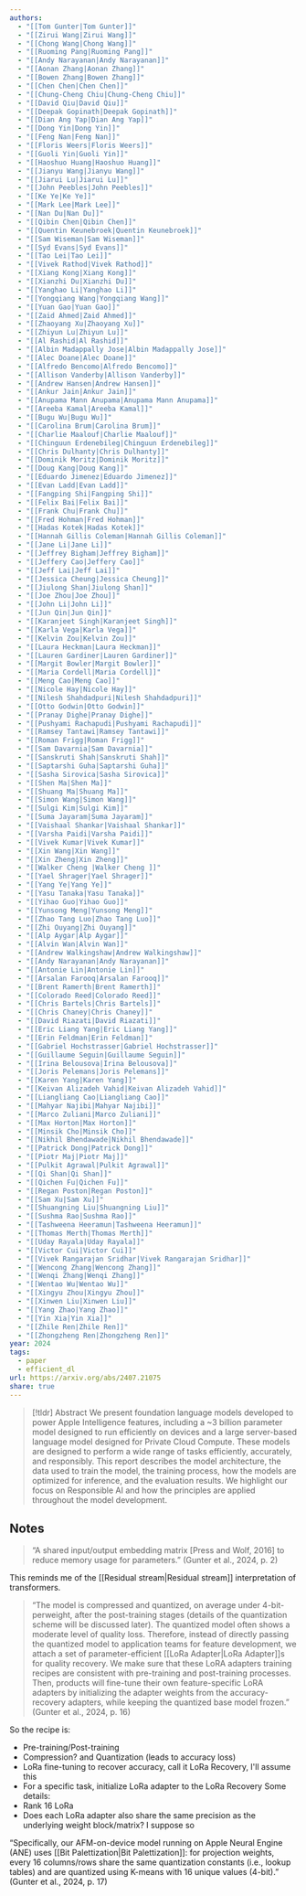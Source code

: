 ```yaml
---
authors:
  - "[[Tom Gunter|Tom Gunter]]"
  - "[[Zirui Wang|Zirui Wang]]"
  - "[[Chong Wang|Chong Wang]]"
  - "[[Ruoming Pang|Ruoming Pang]]"
  - "[[Andy Narayanan|Andy Narayanan]]"
  - "[[Aonan Zhang|Aonan Zhang]]"
  - "[[Bowen Zhang|Bowen Zhang]]"
  - "[[Chen Chen|Chen Chen]]"
  - "[[Chung-Cheng Chiu|Chung-Cheng Chiu]]"
  - "[[David Qiu|David Qiu]]"
  - "[[Deepak Gopinath|Deepak Gopinath]]"
  - "[[Dian Ang Yap|Dian Ang Yap]]"
  - "[[Dong Yin|Dong Yin]]"
  - "[[Feng Nan|Feng Nan]]"
  - "[[Floris Weers|Floris Weers]]"
  - "[[Guoli Yin|Guoli Yin]]"
  - "[[Haoshuo Huang|Haoshuo Huang]]"
  - "[[Jianyu Wang|Jianyu Wang]]"
  - "[[Jiarui Lu|Jiarui Lu]]"
  - "[[John Peebles|John Peebles]]"
  - "[[Ke Ye|Ke Ye]]"
  - "[[Mark Lee|Mark Lee]]"
  - "[[Nan Du|Nan Du]]"
  - "[[Qibin Chen|Qibin Chen]]"
  - "[[Quentin Keunebroek|Quentin Keunebroek]]"
  - "[[Sam Wiseman|Sam Wiseman]]"
  - "[[Syd Evans|Syd Evans]]"
  - "[[Tao Lei|Tao Lei]]"
  - "[[Vivek Rathod|Vivek Rathod]]"
  - "[[Xiang Kong|Xiang Kong]]"
  - "[[Xianzhi Du|Xianzhi Du]]"
  - "[[Yanghao Li|Yanghao Li]]"
  - "[[Yongqiang Wang|Yongqiang Wang]]"
  - "[[Yuan Gao|Yuan Gao]]"
  - "[[Zaid Ahmed|Zaid Ahmed]]"
  - "[[Zhaoyang Xu|Zhaoyang Xu]]"
  - "[[Zhiyun Lu|Zhiyun Lu]]"
  - "[[Al Rashid|Al Rashid]]"
  - "[[Albin Madappally Jose|Albin Madappally Jose]]"
  - "[[Alec Doane|Alec Doane]]"
  - "[[Alfredo Bencomo|Alfredo Bencomo]]"
  - "[[Allison Vanderby|Allison Vanderby]]"
  - "[[Andrew Hansen|Andrew Hansen]]"
  - "[[Ankur Jain|Ankur Jain]]"
  - "[[Anupama Mann Anupama|Anupama Mann Anupama]]"
  - "[[Areeba Kamal|Areeba Kamal]]"
  - "[[Bugu Wu|Bugu Wu]]"
  - "[[Carolina Brum|Carolina Brum]]"
  - "[[Charlie Maalouf|Charlie Maalouf]]"
  - "[[Chinguun Erdenebileg|Chinguun Erdenebileg]]"
  - "[[Chris Dulhanty|Chris Dulhanty]]"
  - "[[Dominik Moritz|Dominik Moritz]]"
  - "[[Doug Kang|Doug Kang]]"
  - "[[Eduardo Jimenez|Eduardo Jimenez]]"
  - "[[Evan Ladd|Evan Ladd]]"
  - "[[Fangping Shi|Fangping Shi]]"
  - "[[Felix Bai|Felix Bai]]"
  - "[[Frank Chu|Frank Chu]]"
  - "[[Fred Hohman|Fred Hohman]]"
  - "[[Hadas Kotek|Hadas Kotek]]"
  - "[[Hannah Gillis Coleman|Hannah Gillis Coleman]]"
  - "[[Jane Li|Jane Li]]"
  - "[[Jeffrey Bigham|Jeffrey Bigham]]"
  - "[[Jeffery Cao|Jeffery Cao]]"
  - "[[Jeff Lai|Jeff Lai]]"
  - "[[Jessica Cheung|Jessica Cheung]]"
  - "[[Jiulong Shan|Jiulong Shan]]"
  - "[[Joe Zhou|Joe Zhou]]"
  - "[[John Li|John Li]]"
  - "[[Jun Qin|Jun Qin]]"
  - "[[Karanjeet Singh|Karanjeet Singh]]"
  - "[[Karla Vega|Karla Vega]]"
  - "[[Kelvin Zou|Kelvin Zou]]"
  - "[[Laura Heckman|Laura Heckman]]"
  - "[[Lauren Gardiner|Lauren Gardiner]]"
  - "[[Margit Bowler|Margit Bowler]]"
  - "[[Maria Cordell|Maria Cordell]]"
  - "[[Meng Cao|Meng Cao]]"
  - "[[Nicole Hay|Nicole Hay]]"
  - "[[Nilesh Shahdadpuri|Nilesh Shahdadpuri]]"
  - "[[Otto Godwin|Otto Godwin]]"
  - "[[Pranay Dighe|Pranay Dighe]]"
  - "[[Pushyami Rachapudi|Pushyami Rachapudi]]"
  - "[[Ramsey Tantawi|Ramsey Tantawi]]"
  - "[[Roman Frigg|Roman Frigg]]"
  - "[[Sam Davarnia|Sam Davarnia]]"
  - "[[Sanskruti Shah|Sanskruti Shah]]"
  - "[[Saptarshi Guha|Saptarshi Guha]]"
  - "[[Sasha Sirovica|Sasha Sirovica]]"
  - "[[Shen Ma|Shen Ma]]"
  - "[[Shuang Ma|Shuang Ma]]"
  - "[[Simon Wang|Simon Wang]]"
  - "[[Sulgi Kim|Sulgi Kim]]"
  - "[[Suma Jayaram|Suma Jayaram]]"
  - "[[Vaishaal Shankar|Vaishaal Shankar]]"
  - "[[Varsha Paidi|Varsha Paidi]]"
  - "[[Vivek Kumar|Vivek Kumar]]"
  - "[[Xin Wang|Xin Wang]]"
  - "[[Xin Zheng|Xin Zheng]]"
  - "[[Walker Cheng |Walker Cheng ]]"
  - "[[Yael Shrager|Yael Shrager]]"
  - "[[Yang Ye|Yang Ye]]"
  - "[[Yasu Tanaka|Yasu Tanaka]]"
  - "[[Yihao Guo|Yihao Guo]]"
  - "[[Yunsong Meng|Yunsong Meng]]"
  - "[[Zhao Tang Luo|Zhao Tang Luo]]"
  - "[[Zhi Ouyang|Zhi Ouyang]]"
  - "[[Alp Aygar|Alp Aygar]]"
  - "[[Alvin Wan|Alvin Wan]]"
  - "[[Andrew Walkingshaw|Andrew Walkingshaw]]"
  - "[[Andy Narayanan|Andy Narayanan]]"
  - "[[Antonie Lin|Antonie Lin]]"
  - "[[Arsalan Farooq|Arsalan Farooq]]"
  - "[[Brent Ramerth|Brent Ramerth]]"
  - "[[Colorado Reed|Colorado Reed]]"
  - "[[Chris Bartels|Chris Bartels]]"
  - "[[Chris Chaney|Chris Chaney]]"
  - "[[David Riazati|David Riazati]]"
  - "[[Eric Liang Yang|Eric Liang Yang]]"
  - "[[Erin Feldman|Erin Feldman]]"
  - "[[Gabriel Hochstrasser|Gabriel Hochstrasser]]"
  - "[[Guillaume Seguin|Guillaume Seguin]]"
  - "[[Irina Belousova|Irina Belousova]]"
  - "[[Joris Pelemans|Joris Pelemans]]"
  - "[[Karen Yang|Karen Yang]]"
  - "[[Keivan Alizadeh Vahid|Keivan Alizadeh Vahid]]"
  - "[[Liangliang Cao|Liangliang Cao]]"
  - "[[Mahyar Najibi|Mahyar Najibi]]"
  - "[[Marco Zuliani|Marco Zuliani]]"
  - "[[Max Horton|Max Horton]]"
  - "[[Minsik Cho|Minsik Cho]]"
  - "[[Nikhil Bhendawade|Nikhil Bhendawade]]"
  - "[[Patrick Dong|Patrick Dong]]"
  - "[[Piotr Maj|Piotr Maj]]"
  - "[[Pulkit Agrawal|Pulkit Agrawal]]"
  - "[[Qi Shan|Qi Shan]]"
  - "[[Qichen Fu|Qichen Fu]]"
  - "[[Regan Poston|Regan Poston]]"
  - "[[Sam Xu|Sam Xu]]"
  - "[[Shuangning Liu|Shuangning Liu]]"
  - "[[Sushma Rao|Sushma Rao]]"
  - "[[Tashweena Heeramun|Tashweena Heeramun]]"
  - "[[Thomas Merth|Thomas Merth]]"
  - "[[Uday Rayala|Uday Rayala]]"
  - "[[Victor Cui|Victor Cui]]"
  - "[[Vivek Rangarajan Sridhar|Vivek Rangarajan Sridhar]]"
  - "[[Wencong Zhang|Wencong Zhang]]"
  - "[[Wenqi Zhang|Wenqi Zhang]]"
  - "[[Wentao Wu|Wentao Wu]]"
  - "[[Xingyu Zhou|Xingyu Zhou]]"
  - "[[Xinwen Liu|Xinwen Liu]]"
  - "[[Yang Zhao|Yang Zhao]]"
  - "[[Yin Xia|Yin Xia]]"
  - "[[Zhile Ren|Zhile Ren]]"
  - "[[Zhongzheng Ren|Zhongzheng Ren]]"
year: 2024
tags:
  - paper
  - efficient_dl
url: https://arxiv.org/abs/2407.21075
share: true
---
```

> [!tldr] Abstract
> We present foundation language models developed to power Apple Intelligence features, including a ~3 billion parameter model designed to run efficiently on devices and a large server-based language model designed for Private Cloud Compute. These models are designed to perform a wide range of tasks efficiently, accurately, and responsibly. This report describes the model architecture, the data used to train the model, the training process, how the models are optimized for inference, and the evaluation results. We highlight our focus on Responsible AI and how the principles are applied throughout the model development.

## Notes

> “A shared input/output embedding matrix [Press and Wolf, 2016] to reduce memory usage for parameters.” (Gunter et al., 2024, p. 2)

This reminds me of the [[Residual stream|Residual stream]] interpretation of transformers.

> “The model is compressed and quantized, on average under 4-bit-perweight, after the post-training stages (details of the quantization scheme will be discussed later). The quantized model often shows a moderate level of quality loss. Therefore, instead of directly passing the quantized model to application teams for feature development, we attach a set of parameter-efficient [[LoRa Adapter|LoRa Adapter]]s for quality recovery. We make sure that these LoRA adapters training recipes are consistent with pre-training and post-training processes. Then, products will fine-tune their own feature-specific LoRA adapters by initializing the adapter weights from the accuracy-recovery adapters, while keeping the quantized base model frozen.” (Gunter et al., 2024, p. 16)

So the recipe is:
- Pre-training/Post-training
- Compression? and Quantization (leads to accuracy loss)
- LoRa fine-tuning to recover accuracy, call it LoRa Recovery, I'll assume this 
- For a specific task, initialize LoRa adapter to the LoRa Recovery
Some details:
- Rank 16 LoRa
- Does each LoRa adapter also share the same precision as the underlying weight block/matrix? I suppose so

“Specifically, our AFM-on-device model running on Apple Neural Engine (ANE) uses [[Bit Palettization|Bit Palettization]]: for projection weights, every 16 columns/rows share the same quantization constants (i.e., lookup tables) and are quantized using K-means with 16 unique values (4-bit).” (Gunter et al., 2024, p. 17)
